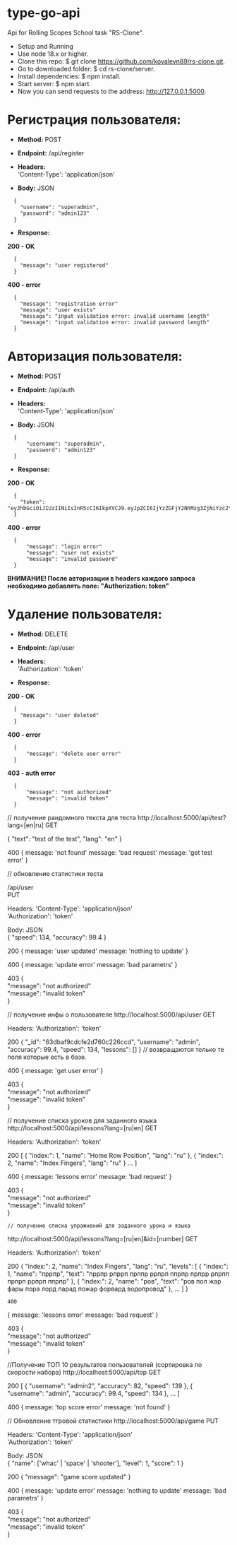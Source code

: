 # type-go-api #  
Api for Rolling Scopes School task "RS-Clone".  
  
* Setup and Running  
* Use node 18.x or higher.  
* Clone this repo: $ git clone https://github.com/kovalevn89/rs-clone.git.  
* Go to downloaded folder: $ cd rs-clone/server.  
* Install dependencies: $ npm install.  
* Start server: $ npm start.  
* Now you can send requests to the address: http://127.0.0.1:5000.  
  
    
  
  
# Регистрация пользователя:  
* **Method:** POST  
* **Endpoint:** /api/register  
  
* **Headers:**  
  'Content-Type': 'application/json'  
  
* **Body:** JSON  
```
  {  
    "username": "superadmin",  
    "password": "admin123"  
  }  
```
* **Response:**  

**200 - OK**  
```
  {  
    "message": "user registered"  
  }  
```
**400 - error**  
```
  {  
    "message": "registration error"  
    "message": "user exists"  
    "message": "input validation error: invalid username length"  
    "message": "input validation error: invalid password length"  
  }  
```
    
    
# Авторизация пользователя:  
* **Method:** POST  
* **Endpoint:** /api/auth  
  
* **Headers:**  
  'Content-Type': 'application/json'  
  
* **Body:** JSON  
```
  {  
      "username": "superadmin",  
      "password": "admin123"  
  }  
```
* **Response:**  

**200 - OK**  
```
  {  
    "token": "eyJhbGciOiJIUzI1NiIsInR5cCI6IkpXVCJ9.eyJpZCI6IjYzZGFjY2NhMzg3ZjNiYzc2Y2MxNTNiZCIsIm5hbWUiOiJzdXBlcmFkbWluIiwiaWF0IjoxNjc1MjgzNjYyLCJleHAiOjE2NzU1NDI4NjJ9.7bMY9A34uzrAPE5mlb1Wb5Lds2VBZCt7qCu4GjMwNDw"  
  }  
```
**400 - error**  
```
  {  
      "message": "login error"  
      "message": "user not exists"  
      "message": "invalid password"  
  }  
```
**ВНИМАНИЕ! После авторизации в headers каждого запроса необходимо добавлять поле: "Authorization: token"**  
  
  
# Удаление пользователя:  
* **Method:** DELETE  
* **Endpoint:** /api/user  

* **Headers:**  
  'Authorization': 'token'  

* **Response:**  

**200 - OK**  
```
  {  
    "message": "user deleted"  
  }  
```
**400 - error**  
```
  {  
      "message": "delete user error"  
  }  
```
**403 - auth error**  
```
  {  
      "message": "not authorized"  
      "message": "invalid token"  
  }  
```



// получение рандомного текста для теста
http://localhost:5000/api/test?lang=[en|ru]
GET


{
    "text": "text of the test",
    "lang": "en"
}

400
{
  message: 'not found'
  message: 'bad request'
  message: 'get test error'
}


//  обновление статистики теста

/api/user  
PUT

Headers:
  'Content-Type': 'application/json'  
  'Authorization': 'token'  

Body: JSON  
{
    "speed": 134,
    "accuracy": 99.4
}

200
{
  message: 'user updated'
  message: 'nothing to update'
}

400
{
  message: 'update error'
  message: 'bad parametrs'
}

403
  {  
      "message": "not authorized"  
      "message": "invalid token"  
  }  


// получение инфы о пользователе
  http://localhost:5000/api/user
  GET

  Headers:
  'Authorization': 'token'  

200
{
    "_id": "63dbaf9cdcfe2d760c226ccd",
    "username": "admin",
    "accuracy": 99.4,
    "speed": 134,
    "lessons": []
}
// возвращаются только те поля которые есть в базе.

400
{
  message: 'get user error'
}

403
  {  
      "message": "not authorized"  
      "message": "invalid token"  
  }  


  // получение списка уроков для заданного языка
  http://localhost:5000/api/lessons?lang=[ru|en]
    GET

  Headers:
  'Authorization': 'token'  


200
[
    {
        "index:": 1,
        "name": "Home Row Position",
        "lang": "ru"
    },
    {
        "index:": 2,
        "name": "Index Fingers",
        "lang": "ru"
    }
    ...
]

  400
{
  message: 'lessons error'
  message: 'bad request'
}

403
  {  
      "message": "not authorized"  
      "message": "invalid token"  
  }  


    // получение списка упражнений для заданного урока и языка
  http://localhost:5000/api/lessons?lang=[ru|en]&id=[number]
    GET

  Headers:
  'Authorization': 'token'  

200
{
    "index:": 2,
    "name": "Index Fingers",
    "lang": "ru",
    "levels": [
        {
            "index:": 1,
            "name": "пррпр",
            "text": "пррпр рпррп прппр ррпрп ппрпр прпрр рпрпп прпрп ррпрп ппрпр"
        },
        {
            "index:": 2,
            "name": "ров",
            "text": "ров пол жар фары пора лорд парад пожар форвард водопровод"
        },
        ...
      ]
}

    400
{
  message: 'lessons error'
  message: 'bad request'
}

403
  {  
      "message": "not authorized"  
      "message": "invalid token"  
  }  



  //Получение ТОП 10 результатов пользователей (сортировка по скорости набора)
  http://localhost:5000/api/top
  GET


  200
  [
      {
          "username": "admin2",
          "accuracy": 82,
          "speed": 139
      },
      {
          "username": "admin",
          "accuracy": 99.4,
          "speed": 134
      },
      ...
  ]

  400
  {
    message: 'top score error'
    message: 'not found'
  }



  // Обновление тгровой статистики
  http://localhost:5000/api/game
  PUT

  Headers:
  'Content-Type': 'application/json'  
  'Authorization': 'token'  

Body: JSON  
{
    "name": ['whac' | 'space' | 'shooter'],
    "level": 1,
    "score": 1
}

200
{
    "message": "game score updated"
}

400
{
  message: 'update error'
  message: 'nothing to update'
  message: 'bad parametrs'
}

403
  {  
      "message": "not authorized"  
      "message": "invalid token"  
  }  